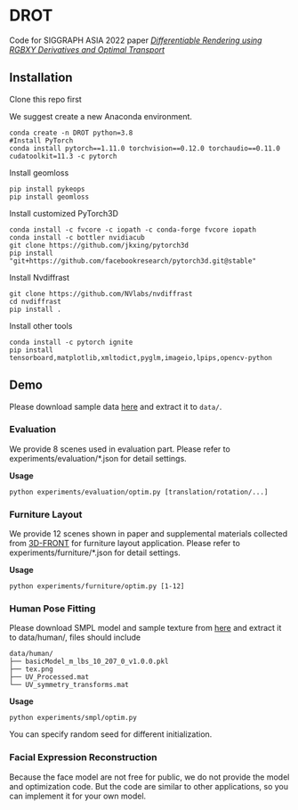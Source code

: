 # DROT
Code for SIGGRAPH ASIA 2022 paper [*Differentiable Rendering using RGBXY Derivatives and Optimal Transport*](https://doi.org/10.1145/3550454.3555479)

## Installation

Clone this repo first

We suggest create a new Anaconda environment.
```
conda create -n DROT python=3.8
#Install PyTorch
conda install pytorch==1.11.0 torchvision==0.12.0 torchaudio==0.11.0 cudatoolkit=11.3 -c pytorch
```
Install geomloss 
```
pip install pykeops
pip install geomloss
```
Install customized PyTorch3D
```
conda install -c fvcore -c iopath -c conda-forge fvcore iopath
conda install -c bottler nvidiacub
git clone https://github.com/jkxing/pytorch3d
pip install "git+https://github.com/facebookresearch/pytorch3d.git@stable"
```
Install Nvdiffrast
```
git clone https://github.com/NVlabs/nvdiffrast
cd nvdiffrast
pip install .
```
Install other tools
```
conda install -c pytorch ignite 
pip install tensorboard,matplotlib,xmltodict,pyglm,imageio,lpips,opencv-python
```
## Demo
Please download sample data [here]() and extract it to `data/`.

### Evaluation 

We provide 8 scenes used in evaluation part. Please refer to experiments/evaluation/*.json for detail settings.

**Usage**
```
python experiments/evaluation/optim.py [translation/rotation/...]
```

### Furniture Layout 

We provide 12 scenes shown in paper and supplemental materials collected from [3D-FRONT](https://tianchi.aliyun.com/specials/promotion/alibaba-3d-scene-dataset) for furniture layout application. Please refer to experiments/furniture/*.json for detail settings.

**Usage**
```
python experiments/furniture/optim.py [1-12]
```

### Human Pose Fitting
Please download SMPL model and sample texture from [here](https://smpl.is.tue.mpg.de/) and extract it to data/human/, files should include
```
data/human/
├── basicModel_m_lbs_10_207_0_v1.0.0.pkl
├── tex.png
├── UV_Processed.mat
└── UV_symmetry_transforms.mat
```
**Usage**
```
python experiments/smpl/optim.py
```
You can specify random seed for different initialization.

### Facial Expression Reconstruction

Because the face model are not free for public, we do not provide the model and optimization code. But the code are similar to other applications, so you can implement it for your own model.


